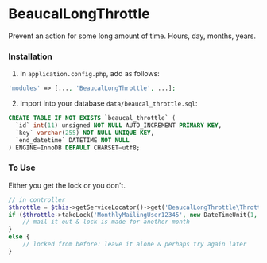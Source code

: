 # BeaucalLongThrottle
Prevent an action for some long amount of time.  Hours, day, months, years.

### Installation
1. In `application.config.php`, add as follows:

```PHP
'modules' => [..., 'BeaucalLongThrottle', ...];
```

2. Import into your database `data/beaucal_throttle.sql`:
```SQL
CREATE TABLE IF NOT EXISTS `beaucal_throttle` (
  `id` int(11) unsigned NOT NULL AUTO_INCREMENT PRIMARY KEY,
  `key` varchar(255) NOT NULL UNIQUE KEY,
  `end_datetime` DATETIME NOT NULL
) ENGINE=InnoDB DEFAULT CHARSET=utf8;
```


### To Use

Either you get the lock or you don't.

```PHP
// in controller
$throttle = $this->getServiceLocator()->get('BeaucalLongThrottle\Throttle');
if ($throttle->takeLock('MonthlyMailingUser12345', new DateTimeUnit(1, 'month'))) {
    // mail it out & lock is made for another month
}
else {
    // locked from before: leave it alone & perhaps try again later
}
```
